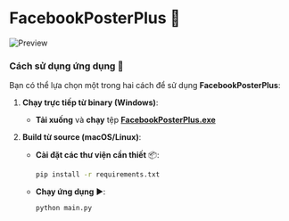 # FacebookPosterPlus 🎉

![Preview](https://github.com/tripleseven190504/FacebookPosterPlus/blob/main/.github/image.jpg)

### Cách sử dụng ứng dụng 🔧

Bạn có thể lựa chọn một trong hai cách để sử dụng **FacebookPosterPlus**:

1. **Chạy trực tiếp từ binary (Windows)**:
   - **Tải xuống** và **chạy** tệp **[FacebookPosterPlus.exe](https://github.com/tripleseven190504/FacebookPosterPlus/releases/download/stable-release/FacebookPosterPlus.exe)**

2. **Build từ source (macOS/Linux)**:
   - **Cài đặt các thư viện cần thiết** 📦:

     ```bash
     pip install -r requirements.txt
     ```

   - **Chạy ứng dụng** ▶️:

     ```bash
     python main.py
     ```
